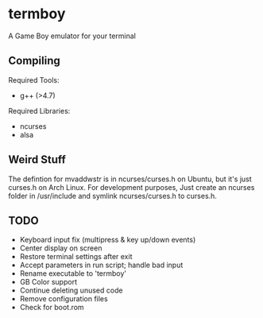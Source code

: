 termboy
=======

A Game Boy emulator for your terminal

Compiling
---------
Required Tools:
* g++ (>4.7)

Required Libraries:
* ncurses
* alsa

Weird Stuff
-----------

The defintion for mvaddwstr is in ncurses/curses.h on Ubuntu, but it's just curses.h on Arch Linux.  For development purposes, Just create an ncurses folder in /usr/include and symlink ncurses/curses.h to curses.h.

TODO
----
* Keyboard input fix (multipress & key up/down events)
* Center display on screen
* Restore terminal settings after exit
* Accept parameters in run script; handle bad input
* Rename executable to 'termboy'
* GB Color support
* Continue deleting unused code
* Remove configuration files
* Check for boot.rom
